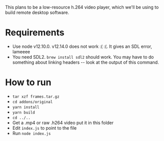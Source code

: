This plans to be a low-resource h.264 video player, which we'll be using to build remote desktop software.

# Requirements
- Use node v12.10.0. v12.14.0 does not work :( :(. It gives an SDL error, lameeee
- You need SDL2. `brew install sdl2` should work. You may have to do something about linking headers -- look at the output of this command.

# How to run
- `tar xzf frames.tar.gz`
- `cd addons/original`
- `yarn install`
- `yarn build`
- `cd ../..`
- Get a .mp4 or raw .h264 video put it in this folder
- Edit `index.js` to point to the file
- Run `node index.js`
